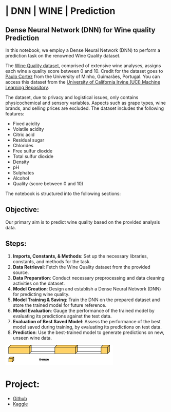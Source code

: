 # | DNN | WINE | Prediction
## Dense Neural Network (DNN) for Wine quality Prediction

In this notebook, we employ a Dense Neural Network (DNN) to perform a prediction task on the renowned Wine Quality dataset.

The [Wine Quality dataset](https://archive.ics.uci.edu/ml/datasets/wine+Quality), comprised of extensive wine analyses, assigns each wine a quality score between 0 and 10. Credit for the dataset goes to [Paulo Cortez](http://www3.dsi.uminho.pt/pcortez) from the University of Minho, Guimarães, Portugal. You can access this dataset from the [University of California Irvine (UCI) Machine Learning Repository](https://archive-beta.ics.uci.edu/ml/datasets/wine+quality).

The dataset, due to privacy and logistical issues, only contains physicochemical and sensory variables. Aspects such as grape types, wine brands, and selling prices are excluded. The dataset includes the following features:

- Fixed acidity
- Volatile acidity
- Citric acid
- Residual sugar
- Chlorides
- Free sulfur dioxide
- Total sulfur dioxide
- Density
- pH
- Sulphates
- Alcohol
- Quality (score between 0 and 10)

The notebook is structured into the following sections:

## Objective:
Our primary aim is to predict wine quality based on the provided analysis data.

## Steps:
1. **Imports, Constants, & Methods**: Set up the necessary libraries, constants, and methods for the task.
2. **Data Retrieval**: Fetch the Wine Quality dataset from the provided source.
3. **Data Preparation**: Conduct necessary preprocessing and data cleaning activities on the dataset.
4. **Model Creation**: Design and establish a Dense Neural Network (DNN) for predicting wine quality.
5. **Model Training & Saving**: Train the DNN on the prepared dataset and store the trained model for future reference.
6. **Model Evaluation**: Gauge the performance of the trained model by evaluating its predictions against the test data.
7. **Evaluation of Best Saved Model**: Assess the performance of the best model saved during training, by evaluating its predictions on test data.
8. **Prediction**: Use the best-trained model to generate predictions on new, unseen wine data.

![DNN](dnn.png)

# Project:

- [Github](https://github.com/YanSteph/DNN-Wine-quality-prediction-with-a-Dense-Network/blob/main/dnn-wine-wine-quality-prediction-with-dnn.ipynb)
- [Kaggle](https://www.kaggle.com/code/yannicksteph/dnn-wine-wine-quality-prediction-with-dnn)


